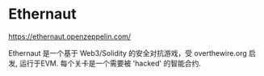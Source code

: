 # Ethernaut

https://ethernaut.openzeppelin.com/

Ethernaut 是一个基于 Web3/Solidity 的安全对抗游戏，受 overthewire.org 启发, 运行于EVM. 每个关卡是一个需要被 'hacked' 的智能合约.
